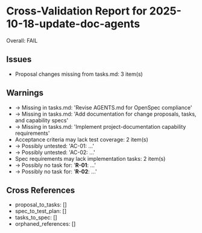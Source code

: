# Cross-Validation Report for 2025-10-18-update-doc-agents

Overall: FAIL


## Issues

- Proposal changes missing from tasks.md: 3 item(s)

## Warnings

-   → Missing in tasks.md: 'Revise AGENTS.md for OpenSpec compliance'
-   → Missing in tasks.md: 'Add documentation for change proposals, tasks, and capability specs'
-   → Missing in tasks.md: 'Implement project-documentation capability requirements'
- Acceptance criteria may lack test coverage: 2 item(s)
-   → Possibly untested: 'AC-01: ...'
-   → Possibly untested: 'AC-02: ...'
- Spec requirements may lack implementation tasks: 2 item(s)
-   → Possibly no task for: '**R-01**: ...'
-   → Possibly no task for: '**R-02**: ...'

## Cross References

- proposal_to_tasks: []
- spec_to_test_plan: []
- tasks_to_spec: []
- orphaned_references: []
